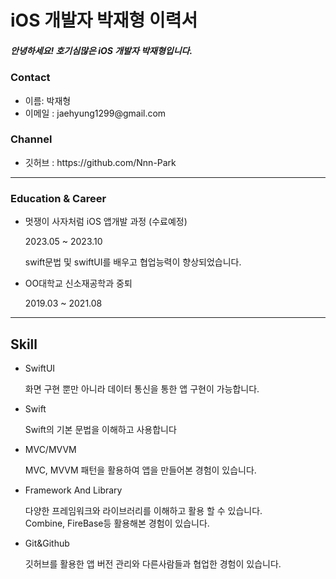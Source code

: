 ﻿  
<h1> iOS 개발자 박재형 이력서</h1>

<h5>안녕하세요! 호기심많은 iOS 개발자 박재형입니다.</h5>

<h3>Contact</h3> 
<ul>
  <li>
    이름: 박재형
  </li>
  <li>
    이메일 : jaehyung1299@gmail.com
  </li>
</ul>


<h3>Channel</h3> 
<ul>
  <li>깃허브 : https://github.com/Nnn-Park
  </li>
</ul>

---

<h3>Education &  Career</h3> 
<ul>
<li>멋쟁이 사자처럼  iOS 앱개발 과정 (수료예정)</li>
<p>2023.05 ~ 2023.10</p>
<p>swift문법 및 swiftUI를 배우고 협업능력이 향상되었습니다.</p>

<li>OO대학교 신소재공학과 중퇴</li>
<p>2019.03 ~ 2021.08</p>
</ul>

---

<h2>Skill</h2> 
<ul>
  <li>SwiftUI</li>
  <p>화면 구현 뿐만 아니라 데이터 통신을 통한 앱 구현이 가능합니다.
 </p>
  <li>Swift</li>
  <p>Swift의 기본 문법을 이해하고 사용합니다</p>
  <li>MVC/MVVM</li>
  <p>MVC, MVVM 패턴을 활용하여 앱을 만들어본 경험이 있습니다.</p>
  <li>Framework And Library</li>
  <p>다양한 프레임워크와 라이브러리를 이해하고 활용 할 수 있습니다.<br>Combine, FireBase등 활용해본 경험이 있습니다.</p>
  <li>Git&Github</li>
  <p>깃허브를 활용한 앱 버전 관리와 다른사람들과 협업한 경험이 있습니다.</p>
</ul>
